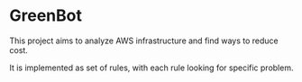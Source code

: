 # GreenBot

This project aims to analyze AWS infrastructure and find ways to reduce cost.  

It is implemented as set of rules, with each rule looking for specific problem.

